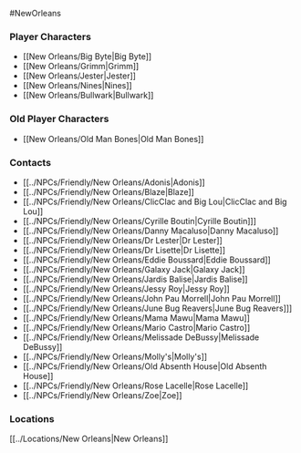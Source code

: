 #NewOrleans 

### Player Characters

- [[New Orleans/Big Byte|Big Byte]]
- [[New Orleans/Grimm|Grimm]]
- [[New Orleans/Jester|Jester]]
- [[New Orleans/Nines|Nines]]
- [[New Orleans/Bullwark|Bullwark]]

### Old Player Characters
- [[New Orleans/Old Man Bones|Old Man Bones]]

### Contacts

- [[../NPCs/Friendly/New Orleans/Adonis|Adonis]]
- [[../NPCs/Friendly/New Orleans/Blaze|Blaze]]
- [[../NPCs/Friendly/New Orleans/ClicClac and Big Lou|ClicClac and Big Lou]]
- [[../NPCs/Friendly/New Orleans/Cyrille Boutin|Cyrille Boutin]]]
- [[../NPCs/Friendly/New Orleans/Danny Macaluso|Danny Macaluso]]
- [[../NPCs/Friendly/New Orleans/Dr Lester|Dr Lester]]
- [[../NPCs/Friendly/New Orleans/Dr Lisette|Dr Lisette]]
- [[../NPCs/Friendly/New Orleans/Eddie Boussard|Eddie Boussard]]
- [[../NPCs/Friendly/New Orleans/Galaxy Jack|Galaxy Jack]]
- [[../NPCs/Friendly/New Orleans/Jardis Balise|Jardis Balise]]
- [[../NPCs/Friendly/New Orleans/Jessy Roy|Jessy Roy]]
- [[../NPCs/Friendly/New Orleans/John Pau Morrell|John Pau Morrell]]
- [[../NPCs/Friendly/New Orleans/June Bug Reavers|June Bug Reavers]]]
- [[../NPCs/Friendly/New Orleans/Mama Mawu|Mama Mawu]]
- [[../NPCs/Friendly/New Orleans/Mario Castro|Mario Castro]]
- [[../NPCs/Friendly/New Orleans/Melissade DeBussy|Melissade DeBussy]]
- [[../NPCs/Friendly/New Orleans/Molly's|Molly's]]
- [[../NPCs/Friendly/New Orleans/Old Absenth House|Old Absenth House]]
- [[../NPCs/Friendly/New Orleans/Rose Lacelle|Rose Lacelle]]
- [[../NPCs/Friendly/New Orleans/Zoe|Zoe]]

### Locations
[[../Locations/New Orleans|New Orleans]]
